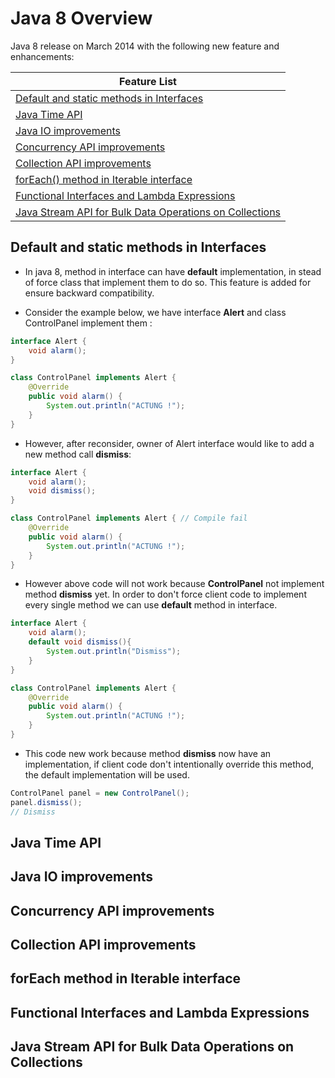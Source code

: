 # Java 8 Overview
Java 8 release on March 2014 with the following new feature and enhancements:

| Feature List                                                             |
|--------------------------------------------------------------------------|
| [Default and static methods in Interfaces](#default-and-static-methods-in-interfaces)           |
| [Java Time API](#java-time-api)               |
| [Java IO improvements](#java-io-improvements) |
| [Concurrency API improvements](#concurrency-api-improvements)                                 |
| [Collection API improvements](#collection-api-improvements)                                   |
| [forEach() method in Iterable interface](#foreach-method-in-iterable-interface)                                       |
| [Functional Interfaces and Lambda Expressions](#functional-interfaces-and-lambda-expressions)                         |
| [Java Stream API for Bulk Data Operations on Collections](#java-stream-api-for-bulk-data-operations-on-collections)   |

## Default and static methods in Interfaces
- In java 8, method in interface can have **default** implementation, in stead of force class that implement them to do so. This feature is added for ensure backward compatibility.

- Consider the example below, we have interface **Alert** and class ControlPanel implement them :
```java
interface Alert {
    void alarm();
}

class ControlPanel implements Alert {
    @Override
    public void alarm() {
        System.out.println("ACTUNG !");
    }
}
```
- However, after reconsider, owner of Alert interface would like to add a new method call **dismiss**:
```java
interface Alert {
    void alarm();
    void dismiss();
}

class ControlPanel implements Alert { // Compile fail
    @Override
    public void alarm() {
        System.out.println("ACTUNG !");
    }
}
```
- However above code will not work because **ControlPanel** not implement method **dismiss** yet. In order to don't force client code to implement every single method we can use **default** method in interface.
```java
interface Alert {
    void alarm();
    default void dismiss(){
        System.out.println("Dismiss");
    }
}

class ControlPanel implements Alert {
    @Override
    public void alarm() {
        System.out.println("ACTUNG !");
    }
}
```
- This code new work because method **dismiss** now have an implementation, if client code don't intentionally override this method, the default implementation will be used.

```java
ControlPanel panel = new ControlPanel();
panel.dismiss();
// Dismiss
```




## Java Time API

## Java IO improvements

## Concurrency API improvements

## Collection API improvements

## forEach method in Iterable interface

## Functional Interfaces and Lambda Expressions

## Java Stream API for Bulk Data Operations on Collections